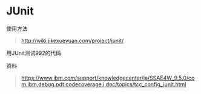 # JUnit

使用方法

> http://wiki.jikexueyuan.com/project/junit/

用JUnit测试992的代码

资料  
> https://www.ibm.com/support/knowledgecenter/ja/SSAE4W_9.5.0/com.ibm.debug.pdt.codecoverage.i.doc/topics/tcc_config_junit.html